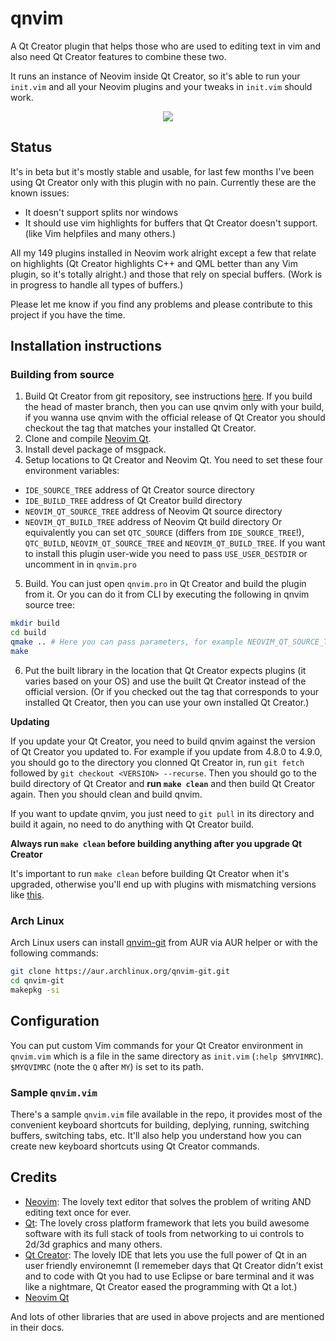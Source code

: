 # qnvim

A Qt Creator plugin that helps those who are used to editing text in vim and also need Qt Creator features to combine these two.

It runs an instance of Neovim inside Qt Creator, so it's able to run your `init.vim` and all your Neovim plugins and your tweaks in `init.vim` should work.

<p align="center">
  <a href="https://www.youtube.com/watch?v=twwnnduujzw">
    <img src="https://user-images.githubusercontent.com/1270688/51085365-02e51900-174d-11e9-92f7-c6daa5ec33de.gif"/>
  </a>
</p>

## Status

It's in beta but it's mostly stable and usable, for last few months I've been using Qt Creator only with this plugin with no pain. Currently these are the known issues:

- It doesn't support splits nor windows
- It should use vim highlights for buffers that Qt Creator doesn't support. (like Vim helpfiles and many others.)

All my 149 plugins installed in Neovim work alright except a few that relate on highlights (Qt Creator highlights C++ and QML better than any Vim plugin, so it's totally alright.) and those that rely on special buffers. (Work is in progress to handle all types of buffers.)

Please let me know if you find any problems and please contribute to this project if you have the time.

## Installation instructions

### Building from source

1. Build Qt Creator from git repository, see instructions [here](https://wiki.qt.io/Building_Qt_Creator_from_Git). If you build the head of master branch, then you can use qnvim only with your build, if you wanna use qnvim with the official release of Qt Creator you should checkout the tag that matches your installed Qt Creator.
2. Clone and compile [Neovim Qt](https://github.com/equalsraf/neovim-qt).
3. Install devel package of msgpack.
4. Setup locations to Qt Creator and Neovim Qt. You need to set these four environment variables:
  - `IDE_SOURCE_TREE` address of Qt Creator source directory
  - `IDE_BUILD_TREE` address of Qt Creator build directory
  - `NEOVIM_QT_SOURCE_TREE` address of Neovim Qt source directory
  - `NEOVIM_QT_BUILD_TREE` address of Neovim Qt build directory
  Or equivalently you can set `QTC_SOURCE` (differs from `IDE_SOURCE_TREE`!), `QTC_BUILD`, `NEOVIM_QT_SOURCE_TREE` and `NEOVIM_QT_BUILD_TREE`. If you want to install this plugin user-wide you need to pass `USE_USER_DESTDIR` or uncomment in in `qnvim.pro`
5. Build. You can just open `qnvim.pro` in Qt Creator and build the plugin from it. Or you can do it from CLI by executing the following in qnvim source tree:

```bash
mkdir build
cd build
qmake .. # Here you can pass parameters, for example NEOVIM_QT_SOURCE_TREE=../neovim-qt
make
```

6. Put the built library in the location that Qt Creator expects plugins (it varies based on your OS) and use the built Qt Creator instead of the official version. (Or if you checked out the tag that corresponds to your installed Qt Creator, then you can use your own installed Qt Creator.)

**Updating**

If you update your Qt Creator, you need to build qnvim against the version of Qt Creator you updated to. For example if you update from 4.8.0 to 4.9.0, you should go to the directory you clonned Qt Creator in, run `git fetch` followed by `git checkout <VERSION> --recurse`. Then you should go to the build directory of Qt Creator and **run `make clean`** and then build Qt Creator again. Then you should clean and build qnvim.

If you want to update qnvim, you just need to `git pull` in its directory and build it again, no need to do anything with Qt Creator build.

**Always run `make clean` before building anything after you upgrade Qt Creator**

It's important to run `make clean` before building Qt Creator when it's upgraded, otherwise you'll end up with plugins with mismatching versions like [this](https://github.com/sassanh/qnvim/issues/8#issuecomment-485456543).

### Arch Linux

Arch Linux users can install [qnvim-git](https://aur.archlinux.org/packages/qnvim-git) from AUR via AUR helper or with the following commands:

```bash
git clone https://aur.archlinux.org/qnvim-git.git
cd qnvim-git
makepkg -si
```

## Configuration

You can put custom Vim commands for your Qt Creator environment in `qnvim.vim` which is a file in the same directory as `init.vim` (`:help $MYVIMRC`). `$MYQVIMRC` (note the `Q` after `MY`) is set to its path.

### Sample `qnvim.vim`

There's a sample `qnvim.vim` file available in the repo, it provides most of the convenient keyboard shortcuts for building, deplying, running, switching buffers, switching tabs, etc. It'll also help you understand how you can create new keyboard shortcuts using Qt Creator commands.

## Credits

- [Neovim](https://neovim.io): The lovely text editor that solves the problem of writing AND editing text once for ever.
- [Qt](https://www.qt.io): The lovely cross platform framework that lets you build awesome software with its full stack of tools from networking to ui controls to 2d/3d graphics and many others.
- [Qt Creator](https://www.qt.io/product): The lovely IDE that lets you use the full power of Qt in an user friendly environemnt (I rememeber days that Qt Creator didn't exist and to code with Qt you had to use Eclipse or bare terminal and it was like a nightmare, Qt Creator eased the programming with Qt a lot.)
- [Neovim Qt](https://github.com/equalsraf/neovim-qt)

And lots of other libraries that are used in above projects and are mentioned in their docs.
